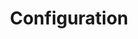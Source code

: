 ---
title: Configuration
menuTitle: Configuration
description: |
    This page shows you how to configure the UMH.
weight: 2000
---